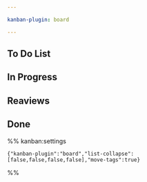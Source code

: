 ```yaml
---

kanban-plugin: board

---
```


## To Do List



## In Progress



## Reaviews



## Done





%% kanban:settings
```
{"kanban-plugin":"board","list-collapse":[false,false,false,false],"move-tags":true}
```
%%